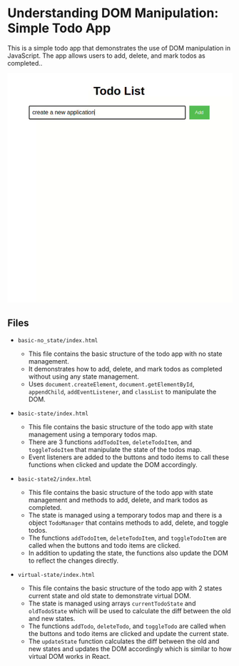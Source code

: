 # Understanding DOM Manipulation: Simple Todo App

This is a simple todo app that demonstrates the use of DOM manipulation in JavaScript. The app allows users to add, delete, and mark todos as completed..

![Todo App](./todo-app.gif)

## Files

- `basic-no_state/index.html`
  - This file contains the basic structure of the todo app with no state management.
  - It demonstrates how to add, delete, and mark todos as completed without using any state management.
  - Uses `document.createElement`, `document.getElementById`, `appendChild`, `addEventListener`, and `classList` to manipulate the DOM.

- `basic-state/index.html`
  - This file contains the basic structure of the todo app with state management using a temporary todos map.
  - There are 3 functions `addTodoItem`, `deleteTodoItem`, and `toggleTodoItem` that manipulate the state of the todos map.
  - Event listeners are added to the buttons and todo items to call these functions when clicked and update the DOM accordingly.

- `basic-state2/index.html`
  - This file contains the basic structure of the todo app with state management and methods to add, delete, and mark todos as completed.
  - The state is managed using a temporary todos map and there is a object `TodoManager` that contains methods to add, delete, and toggle todos.
  - The functions `addTodoItem`, `deleteTodoItem`, and `toggleTodoItem` are called when the buttons and todo items are clicked.
  - In addition to updating the state, the functions also update the DOM to reflect the changes directly.

- `virtual-state/index.html`
  - This file contains the basic structure of the todo app with 2 states current state and old state to demonstrate virtual DOM.
  - The state is managed using arrays `currentTodoState` and `oldTodoState` which will be used to calculate the diff between the old and new states.
  - The functions `addTodo`, `deleteTodo`, and `toggleTodo` are called when the buttons and todo items are clicked and update the current state.
  - The `updateState` function calculates the diff between the old and new states and updates the DOM accordingly which is similar to how virtual DOM works in React.
